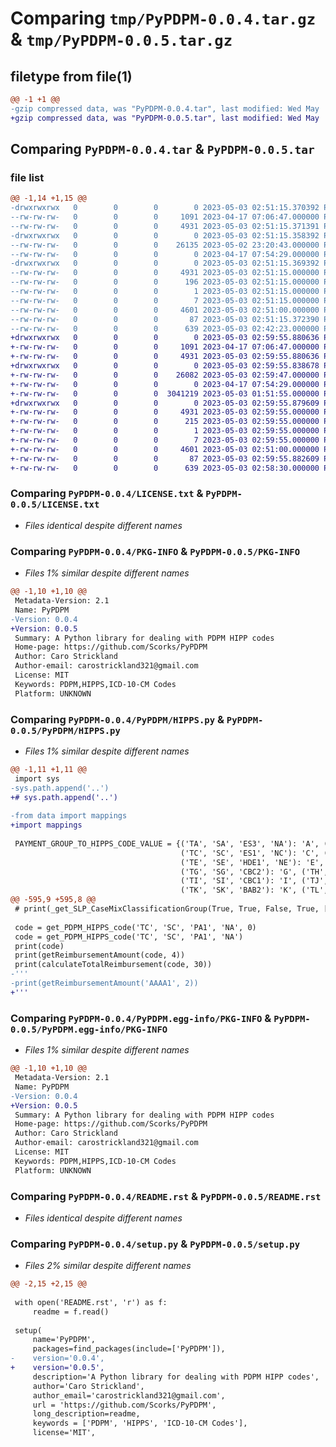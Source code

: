 # Comparing `tmp/PyPDPM-0.0.4.tar.gz` & `tmp/PyPDPM-0.0.5.tar.gz`

## filetype from file(1)

```diff
@@ -1 +1 @@
-gzip compressed data, was "PyPDPM-0.0.4.tar", last modified: Wed May  3 02:51:15 2023, max compression
+gzip compressed data, was "PyPDPM-0.0.5.tar", last modified: Wed May  3 02:59:55 2023, max compression
```

## Comparing `PyPDPM-0.0.4.tar` & `PyPDPM-0.0.5.tar`

### file list

```diff
@@ -1,14 +1,15 @@
-drwxrwxrwx   0        0        0        0 2023-05-03 02:51:15.370392 PyPDPM-0.0.4/
--rw-rw-rw-   0        0        0     1091 2023-04-17 07:06:47.000000 PyPDPM-0.0.4/LICENSE.txt
--rw-rw-rw-   0        0        0     4931 2023-05-03 02:51:15.371391 PyPDPM-0.0.4/PKG-INFO
-drwxrwxrwx   0        0        0        0 2023-05-03 02:51:15.358392 PyPDPM-0.0.4/PyPDPM/
--rw-rw-rw-   0        0        0    26135 2023-05-02 23:20:43.000000 PyPDPM-0.0.4/PyPDPM/HIPPS.py
--rw-rw-rw-   0        0        0        0 2023-04-17 07:54:29.000000 PyPDPM-0.0.4/PyPDPM/__init__.py
-drwxrwxrwx   0        0        0        0 2023-05-03 02:51:15.369392 PyPDPM-0.0.4/PyPDPM.egg-info/
--rw-rw-rw-   0        0        0     4931 2023-05-03 02:51:15.000000 PyPDPM-0.0.4/PyPDPM.egg-info/PKG-INFO
--rw-rw-rw-   0        0        0      196 2023-05-03 02:51:15.000000 PyPDPM-0.0.4/PyPDPM.egg-info/SOURCES.txt
--rw-rw-rw-   0        0        0        1 2023-05-03 02:51:15.000000 PyPDPM-0.0.4/PyPDPM.egg-info/dependency_links.txt
--rw-rw-rw-   0        0        0        7 2023-05-03 02:51:15.000000 PyPDPM-0.0.4/PyPDPM.egg-info/top_level.txt
--rw-rw-rw-   0        0        0     4601 2023-05-03 02:51:00.000000 PyPDPM-0.0.4/README.rst
--rw-rw-rw-   0        0        0       87 2023-05-03 02:51:15.372390 PyPDPM-0.0.4/setup.cfg
--rw-rw-rw-   0        0        0      639 2023-05-03 02:42:23.000000 PyPDPM-0.0.4/setup.py
+drwxrwxrwx   0        0        0        0 2023-05-03 02:59:55.880636 PyPDPM-0.0.5/
+-rw-rw-rw-   0        0        0     1091 2023-04-17 07:06:47.000000 PyPDPM-0.0.5/LICENSE.txt
+-rw-rw-rw-   0        0        0     4931 2023-05-03 02:59:55.880636 PyPDPM-0.0.5/PKG-INFO
+drwxrwxrwx   0        0        0        0 2023-05-03 02:59:55.838678 PyPDPM-0.0.5/PyPDPM/
+-rw-rw-rw-   0        0        0    26082 2023-05-03 02:59:47.000000 PyPDPM-0.0.5/PyPDPM/HIPPS.py
+-rw-rw-rw-   0        0        0        0 2023-04-17 07:54:29.000000 PyPDPM-0.0.5/PyPDPM/__init__.py
+-rw-rw-rw-   0        0        0  3041219 2023-05-03 01:51:55.000000 PyPDPM-0.0.5/PyPDPM/mappings.py
+drwxrwxrwx   0        0        0        0 2023-05-03 02:59:55.879609 PyPDPM-0.0.5/PyPDPM.egg-info/
+-rw-rw-rw-   0        0        0     4931 2023-05-03 02:59:55.000000 PyPDPM-0.0.5/PyPDPM.egg-info/PKG-INFO
+-rw-rw-rw-   0        0        0      215 2023-05-03 02:59:55.000000 PyPDPM-0.0.5/PyPDPM.egg-info/SOURCES.txt
+-rw-rw-rw-   0        0        0        1 2023-05-03 02:59:55.000000 PyPDPM-0.0.5/PyPDPM.egg-info/dependency_links.txt
+-rw-rw-rw-   0        0        0        7 2023-05-03 02:59:55.000000 PyPDPM-0.0.5/PyPDPM.egg-info/top_level.txt
+-rw-rw-rw-   0        0        0     4601 2023-05-03 02:51:00.000000 PyPDPM-0.0.5/README.rst
+-rw-rw-rw-   0        0        0       87 2023-05-03 02:59:55.882609 PyPDPM-0.0.5/setup.cfg
+-rw-rw-rw-   0        0        0      639 2023-05-03 02:58:30.000000 PyPDPM-0.0.5/setup.py
```

### Comparing `PyPDPM-0.0.4/LICENSE.txt` & `PyPDPM-0.0.5/LICENSE.txt`

 * *Files identical despite different names*

### Comparing `PyPDPM-0.0.4/PKG-INFO` & `PyPDPM-0.0.5/PKG-INFO`

 * *Files 1% similar despite different names*

```diff
@@ -1,10 +1,10 @@
 Metadata-Version: 2.1
 Name: PyPDPM
-Version: 0.0.4
+Version: 0.0.5
 Summary: A Python library for dealing with PDPM HIPP codes
 Home-page: https://github.com/Scorks/PyPDPM
 Author: Caro Strickland
 Author-email: carostrickland321@gmail.com
 License: MIT
 Keywords: PDPM,HIPPS,ICD-10-CM Codes
 Platform: UNKNOWN
```

### Comparing `PyPDPM-0.0.4/PyPDPM/HIPPS.py` & `PyPDPM-0.0.5/PyPDPM/HIPPS.py`

 * *Files 1% similar despite different names*

```diff
@@ -1,11 +1,11 @@
 import sys
-sys.path.append('..')
+# sys.path.append('..')
 
-from data import mappings
+import mappings
 
 PAYMENT_GROUP_TO_HIPPS_CODE_VALUE = {('TA', 'SA', 'ES3', 'NA'): 'A', ('TB', 'SB', 'ES2', 'NB'): 'B',
                                      ('TC', 'SC', 'ES1', 'NC'): 'C', ('TD', 'SD', 'HDE2', 'ND'): 'D',
                                      ('TE', 'SE', 'HDE1', 'NE'): 'E', ('TF', 'SF', 'HBC2', 'NF'): 'F',
                                      ('TG', 'SG', 'CBC2'): 'G', ('TH', 'SH', 'CA2'): 'H',
                                      ('TI', 'SI', 'CBC1'): 'I', ('TJ', 'SJ', 'CA1'): 'J',
                                      ('TK', 'SK', 'BAB2'): 'K', ('TL', 'SL', 'BAB1'): 'L',
@@ -595,9 +595,8 @@
 # print(_get_SLP_CaseMixClassificationGroup(True, True, False, True, ['I69991', 'C322', 'notACode']))
 
 code = get_PDPM_HIPPS_code('TC', 'SC', 'PA1', 'NA', 0)
 code = get_PDPM_HIPPS_code('TC', 'SC', 'PA1', 'NA')
 print(code)
 print(getReimbursementAmount(code, 4))
 print(calculateTotalReimbursement(code, 30))
-'''
-print(getReimbursementAmount('AAAA1', 2))
+'''
```

### Comparing `PyPDPM-0.0.4/PyPDPM.egg-info/PKG-INFO` & `PyPDPM-0.0.5/PyPDPM.egg-info/PKG-INFO`

 * *Files 1% similar despite different names*

```diff
@@ -1,10 +1,10 @@
 Metadata-Version: 2.1
 Name: PyPDPM
-Version: 0.0.4
+Version: 0.0.5
 Summary: A Python library for dealing with PDPM HIPP codes
 Home-page: https://github.com/Scorks/PyPDPM
 Author: Caro Strickland
 Author-email: carostrickland321@gmail.com
 License: MIT
 Keywords: PDPM,HIPPS,ICD-10-CM Codes
 Platform: UNKNOWN
```

### Comparing `PyPDPM-0.0.4/README.rst` & `PyPDPM-0.0.5/README.rst`

 * *Files identical despite different names*

### Comparing `PyPDPM-0.0.4/setup.py` & `PyPDPM-0.0.5/setup.py`

 * *Files 2% similar despite different names*

```diff
@@ -2,15 +2,15 @@
 
 with open('README.rst', 'r') as f:
     readme = f.read()
 
 setup(
     name='PyPDPM',
     packages=find_packages(include=['PyPDPM']),
-    version='0.0.4',
+    version='0.0.5',
     description='A Python library for dealing with PDPM HIPP codes',
     author='Caro Strickland',
     author_email='carostrickland321@gmail.com',
     url = 'https://github.com/Scorks/PyPDPM',
     long_description=readme,
     keywords = ['PDPM', 'HIPPS', 'ICD-10-CM Codes'],
     license='MIT',
```

